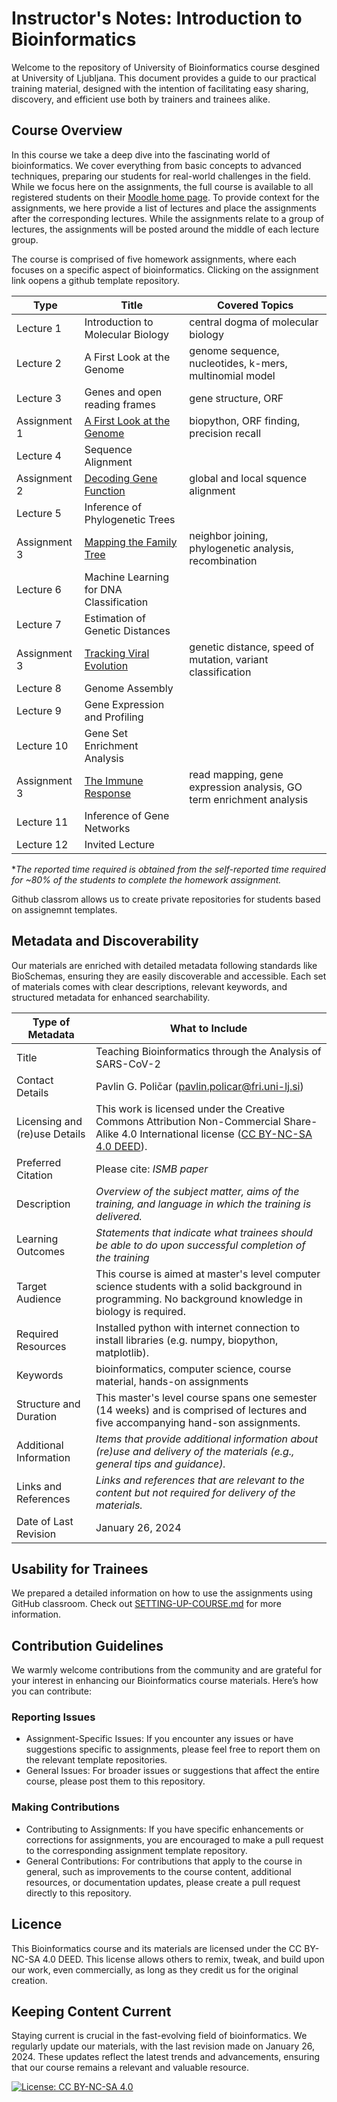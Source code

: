 # Instructor's Notes: Introduction to Bioinformatics

Welcome to the repository of University of Bioinformatics course desgined at University of Ljubljana. This document provides a guide to our practical training material, designed with the intention of facilitating easy sharing, discovery, and efficient use both by trainers and trainees alike.

## Course Overview

In this course we take a deep dive into the fascinating world of bioinformatics. We cover everything from basic concepts to advanced techniques, preparing our students for real-world challenges in the field. While we focus here on the assignments, the full course is available to all registered students on their [Moodle home page](https://ucilnica.fri.uni-lj.si/bioinf). To provide context for the assignments, we here provide a list of lectures and place the assignments after the corresponding lectures. While the assignments relate to a group of lectures, the assignments will be posted around the middle of each lecture group.

The course is comprised of five homework assignments, where each focuses on a specific aspect of bioinformatics. Clicking on the assignment link oopens a github template repository.

| Type | Title | Covered Topics |
| ---- | ----- | -------------- |
| Lecture 1 | Introduction to Molecular Biology | central dogma of molecular biology |
| Lecture 2 | A First Look at the Genome | genome sequence, nucleotides, k-mers, multinomial model |
| Lecture 3 | Genes and open reading frames | gene structure, ORF | 
| Assignment 1 | [A First Look at the Genome](https://github.com/IB-ULFRI/homework-1) | biopython, ORF finding, precision recall |
| Lecture 4 | Sequence Alignment | |
| Assignment 2 | [Decoding Gene Function](https://github.com/IB-ULFRI/homework-2) | global and local squence alignment |
| Lecture 5 | Inference of Phylogenetic Trees | |
| Assignment 3 | [Mapping the Family Tree](https://github.com/IB-ULFRI/homework-3) | neighbor joining, phylogenetic analysis, recombination |
| Lecture 6 | Machine Learning for DNA Classification | |
| Lecture 7 | Estimation of Genetic Distances | |
| Assignment 3 | [Tracking Viral Evolution](https://github.com/IB-ULFRI/homework-4) | genetic distance, speed of mutation, variant classification |
| Lecture 8 | Genome Assembly | |
| Lecture 9 | Gene Expression and Profiling | |
| Lecture 10 | Gene Set Enrichment Analysis | |
| Assignment 3 | [The Immune Response](https://github.com/IB-ULFRI/homework-5) | read mapping, gene expression analysis, GO term enrichment analysis |
| Lecture 11 | Inference of Gene Networks | |
| Lecture 12 | Invited Lecture | |


**The reported time required is obtained from the self-reported time required for ~80% of the students to complete the homework assignment.* 

Github classrom allows us to create private repositories for students based on assignemnt templates.

## Metadata and Discoverability

Our materials are enriched with detailed metadata following standards like BioSchemas, ensuring they are easily discoverable and accessible. Each set of materials comes with clear descriptions, relevant keywords, and structured metadata for enhanced searchability.

| Type of Metadata              | What to Include                                                                                                                                                                                        |
| ----------------------------- | ------------------------------------------------------------------------------------------------------------------------------------------------------------------------------------------------------ |
| Title                         | Teaching Bioinformatics through the Analysis of SARS-CoV-2                                                                                                                                             |
| Contact Details               | Pavlin G. Poličar ([pavlin.policar@fri.uni-lj.si](mailto:pavlin.policar@fri.uni-lj.si))                                                                                                                |
| Licensing and (re)use Details | This work is licensed under the Creative Commons Attribution Non-Commercial Share-Alike 4.0 International license ([CC BY-NC-SA 4.0 DEED](https://creativecommons.org/licenses/by-nc-sa/4.0/deed.en)). |
| Preferred Citation            | Please cite: _ISMB paper_                                                                                                                                                                              |
| Description                   | _Overview of the subject matter, aims of the training, and language in which the training is delivered._                                                                                               |
| Learning Outcomes             | _Statements that indicate what trainees should be able to do upon successful completion of the training_                                                                                               |
| Target Audience               | This course is aimed at master's level computer science students with a solid background in programming. No background knowledge in biology is required.                                               |
| Required Resources            | Installed python with internet connection to install libraries (e.g. numpy, biopython, matplotlib).                                                                                                    |
| Keywords                      | bioinformatics, computer science, course material, hands-on assignments                                                                                                                                |
| Structure and Duration        | This master's level course spans one semester (14 weeks) and is comprised of lectures and five accompanying hand-son assignments.                                                                      |
| Additional Information        | _Items that provide additional information about (re)use and delivery of the materials (e.g., general tips and guidance)._                                                                             |
| Links and References          | _Links and references that are relevant to the content but not required for delivery of the materials._                                                                                                |
| Date of Last Revision         | January 26, 2024                                                                                                                                                                                       |
## Usability for Trainees

We prepared a detailed information on how to use the assignments using GitHub classroom. Check out [SETTING-UP-COURSE.md](SETTING-UP-COURSE.md) for more information.

## Contribution Guidelines

We warmly welcome contributions from the community and are grateful for your interest in enhancing our Bioinformatics course materials. Here’s how you can contribute:

### Reporting Issues

- Assignment-Specific Issues: If you encounter any issues or have suggestions specific to assignments, please feel free to report them on the relevant template repositories.
- General Issues: For broader issues or suggestions that affect the entire course, please post them to this repository.

### Making Contributions

- Contributing to Assignments: If you have specific enhancements or corrections for assignments, you are encouraged to make a pull request to the corresponding assignment template repository.
- General Contributions: For contributions that apply to the course in general, such as improvements to the course content, additional resources, or documentation updates, please create a pull request directly to this repository.

## Licence

This Bioinformatics course and its materials are licensed under the CC BY-NC-SA 4.0 DEED. This license allows others to remix, tweak, and build upon our work, even commercially, as long as they credit us for the original creation.

## Keeping Content Current

Staying current is crucial in the fast-evolving field of bioinformatics. We regularly update our materials, with the last revision made on January 26, 2024. These updates reflect the latest trends and advancements, ensuring that our course remains a relevant and valuable resource.

[![License: CC BY-NC-SA 4.0](https://licensebuttons.net/l/by-nc-sa/4.0/80x15.png)](https://creativecommons.org/licenses/by-nc-sa/4.0/)
